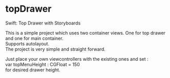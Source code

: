 # topDrawer
Swift: Top Drawer with Storyboards

This is a simple project which uses two container views. One for top drawer and one for main container.</br>
Supports autolayout.</br>
The project is very simple and straight forward.</br>

Just place your own viewcontrollers with the existing ones and set : </br>
var topMenuHeight : CGFloat = 150</br>
for desired drawer height.
